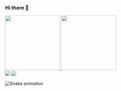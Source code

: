 ### Hi there 👋

<div>
<a href="https://github.com/BoBatata">
<img loading="lazy" height="180em" src="https://github-readme-stats.vercel.app/api/top-langs/?username=BoBatata&layout=compact&langs_count=7&theme=dracula"/>
<img loading="lazy" height="180em" src="https://github-readme-stats.vercel.app/api?username=BoBatata&show_icons=true&theme=dracula&include_all_commits=true&count_private=true"/>
</div>

<div>
<a href = "mailto:nicolas.t.kimura@gmail.com"><img loading="lazy" src="https://img.shields.io/badge/Gmail-D14836?style=for-the-badge&logo=gmail&logoColor=white" target="_blank"></a>
<a href="https://www.linkedin.com/in/nicolas-kimura-4b36b6272" target="_blank"><img loading="lazy" src="https://img.shields.io/badge/-LinkedIn-%230077B5?style=for-the-badge&logo=linkedin&logoColor=white" target="_blank"></a>   
</div>


![Snake animation](https://github.com/BoBatata/BoBatata/blob/output/github-contribution-grid-snake.svg)
